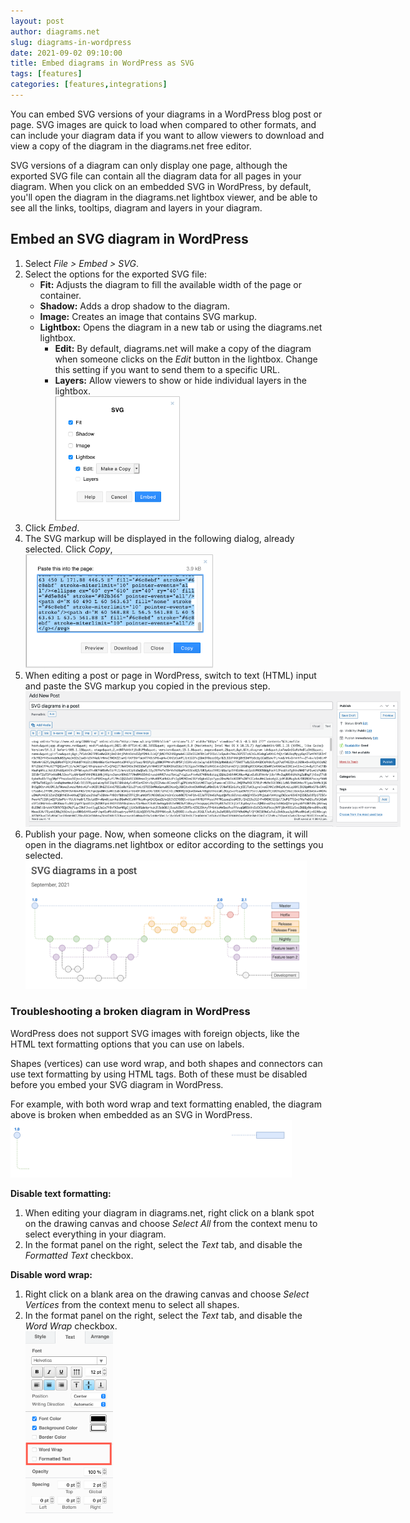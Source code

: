 ```yaml
---
layout: post
author: diagrams.net
slug: diagrams-in-wordpress
date: 2021-09-02 09:10:00
title: Embed diagrams in WordPress as SVG
tags: [features]
categories: [features,integrations]
---
```


You can embed SVG versions of your diagrams in a WordPress blog post or page. SVG images are quick to load when compared to other formats, and can include your diagram data if you want to allow viewers to download and view a copy of the diagram in the diagrams.net free editor.

SVG versions of a diagram can only display one page, although the exported SVG file can contain all the diagram data for all pages in your diagram. When you click on an embedded SVG in WordPress, by default, you'll open the diagram in the diagrams.net lightbox viewer, and be able to see all the links, tooltips, diagram and layers in your diagram.

## Embed an SVG diagram in WordPress

1. Select _File > Embed > SVG_.
2. Select the options for the exported SVG file:
   * **Fit:** Adjusts the diagram to fill the available width of the page or container.
   * **Shadow:** Adds a drop shadow to the diagram.
   * **Image:** Creates an image that contains SVG markup.
   * **Lightbox:** Opens the diagram in a new tab or using the diagrams.net lightbox.
      * **Edit:** By default, diagrams.net will make a copy of the diagram when someone clicks on the _Edit_ button in the lightbox. Change this setting if you want to send them to a specific URL.
      * **Layers:** Allow viewers to show or hide individual layers in the lightbox.
    <br /><img src="/assets/img/blog/embed-svg.png" style="width=100%;max-width:200px;height:auto;" alt="Options available when you export your diagram to embeddable SVG markup">
3. Click _Embed_.
4. The SVG markup will be displayed in the following dialog, already selected. Click _Copy_, 
<br /><img src="/assets/img/blog/embed-svg-copy.png" style="width=100%;max-width:300px;height:auto;" alt="Copy the embeddable SVG markup">
5. When editing a post or page in WordPress, switch to text (HTML) input and paste the SVG markup you copied in the previous step. 
<br /><img src="/assets/img/blog/wordpress-svg-embed.png" style="width=100%;max-width:600px;height:auto;" alt="Paste the SVG markup into the text or HTML view of your WordPress page or blog post">
6. Publish your page. Now, when someone clicks on the diagram, it will open in the diagrams.net lightbox or editor according to the settings you selected. 
<br /><img src="/assets/img/blog/wordpress-embedded-svg.png" style="width=100%;max-width:450px;height:auto;" alt="When viewers click on the embedded SVG in your WordPress page, they will be taken to the diagrams.net lightbox or editor">

### Troubleshooting a broken diagram in WordPress

WordPress does not support SVG images with foreign objects, like the HTML text formatting options that you can use on labels. 

Shapes (vertices) can use word wrap, and both shapes and connectors can use text formatting by using HTML tags. Both of these must be disabled before you embed your SVG diagram in WordPress.

For example, with both word wrap and text formatting enabled, the diagram above is broken when embedded as an SVG in WordPress.
<br /><img src="/assets/img/blog/wordpress-embed-broken-svg.png" style="width=100%;max-width:450px;height:auto;" alt="Make sure you disable word wrap and text formatting to get a clean SVG">

**Disable text formatting:** 

1. When editing your diagram in diagrams.net, right click on a blank spot on the drawing canvas and choose _Select All_ from the context menu to select everything in your diagram. 
2. In the format panel on the right, select the _Text_ tab, and disable the _Formatted Text_ checkbox. 

**Disable word wrap:** 

1. Right click on a blank area on the drawing canvas and choose _Select Vertices_ from the context menu to select all shapes. 
2. In the format panel on the right, select the _Text_ tab, and disable the _Word Wrap_ checkbox.
<br /><img src="/assets/img/blog/text-tab-word-wrap-formatted-text.png" style="width=100%;max-width:140px;height:auto;" alt="Disable word wrap and formatted text when you export or embed your diagram as an SVG image">